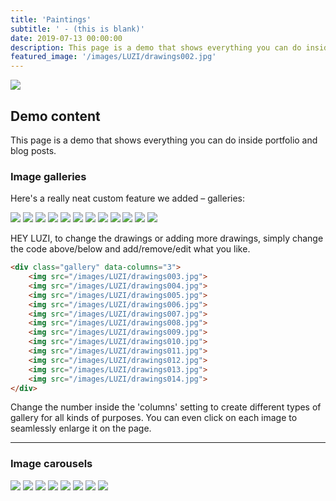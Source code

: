 ```yaml
---
title: 'Paintings'
subtitle: ' - (this is blank)'
date: 2019-07-13 00:00:00
description: This page is a demo that shows everything you can do inside portfolio and blog posts.
featured_image: '/images/LUZI/drawings002.jpg'
---
```


![](/images/LUZI/drawings002.jpg)

## Demo content

This page is a demo that shows everything you can do inside portfolio and blog posts.

### Image galleries

Here's a really neat custom feature we added – galleries:

<div class="gallery" data-columns="3">
	<img src="/images/LUZI/drawings003.jpg">
	<img src="/images/LUZI/drawings004.jpg">
	<img src="/images/LUZI/drawings005.jpg">
	<img src="/images/LUZI/drawings006.jpg">
	<img src="/images/LUZI/drawings007.jpg">
	<img src="/images/LUZI/drawings008.jpg">
	<img src="/images/LUZI/drawings009.jpg">
	<img src="/images/LUZI/drawings010.jpg">
	<img src="/images/LUZI/drawings011.jpg">
	<img src="/images/LUZI/drawings012.jpg">
	<img src="/images/LUZI/drawings013.jpg">
	<img src="/images/LUZI/drawings014.jpg">
</div>

HEY LUZI, to change the drawings or adding more drawings, simply change the code above/below and add/remove/edit what you like.

```html
<div class="gallery" data-columns="3">
	<img src="/images/LUZI/drawings003.jpg">
	<img src="/images/LUZI/drawings004.jpg">
	<img src="/images/LUZI/drawings005.jpg">
	<img src="/images/LUZI/drawings006.jpg">
	<img src="/images/LUZI/drawings007.jpg">
	<img src="/images/LUZI/drawings008.jpg">
	<img src="/images/LUZI/drawings009.jpg">
	<img src="/images/LUZI/drawings010.jpg">
	<img src="/images/LUZI/drawings011.jpg">
	<img src="/images/LUZI/drawings012.jpg">
	<img src="/images/LUZI/drawings013.jpg">
	<img src="/images/LUZI/drawings014.jpg">
</div>
```


Change the number inside the 'columns' setting to create different types of gallery for all kinds of purposes. You can even click on each image to seamlessly enlarge it on the page.

---

### Image carousels

<div class="gallery" data-columns="1">
	<img src="/images/LUZI/drawings015.jpg">
	<img src="/images/LUZI/drawings016.jpg">
	<img src="/images/LUZI/drawings017.jpg">
	<img src="/images/LUZI/drawings018.jpg">
	<img src="/images/LUZI/drawings019.jpg">
	<img src="/images/LUZI/drawings020.jpg">
	<img src="/images/LUZI/drawings021.jpg">
	<img src="/images/LUZI/drawings023.jpg">
</div>

